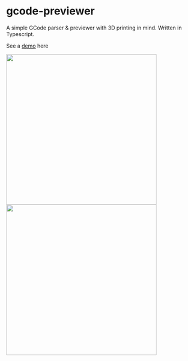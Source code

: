 # gcode-previewer
A simple GCode parser & previewer with 3D printing in mind. Written in Typescript. 

See a [demo](http://realstuffforabstractpeople.com/experiments/gcode-previewer/) here

<img src="https://user-images.githubusercontent.com/461650/67150833-f9c93f80-f2bc-11e9-9887-3c721cf7bfa5.png" width=400 />

<img src="https://cloud.githubusercontent.com/assets/461650/22951718/81925114-f30a-11e6-831c-6d9ba3229447.png" width=400 />
